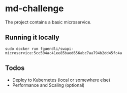 # md-challenge

The project contains a basic microservice. 

## Running it locally

```
sudo docker run fguendli/swapi-microservice:5cc504ac41ee85baed656abc7aa794b2dd45fc4a
```

## Todos

- Deploy to Kubernetes (local or somewhere else)
- Performance and Scaling (optional)

